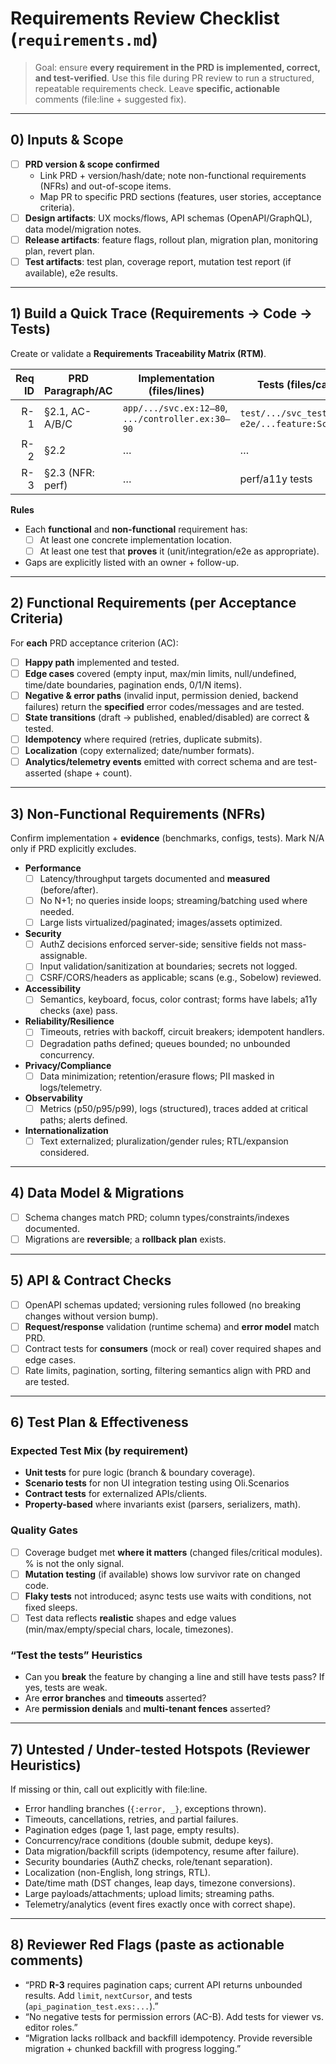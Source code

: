# Requirements Review Checklist (`requirements.md`)

> Goal: ensure **every requirement in the PRD is implemented, correct, and test-verified**. Use this file during PR review to run a structured, repeatable requirements check. Leave **specific, actionable** comments (file:line + suggested fix).

---

## 0) Inputs & Scope

- [ ] **PRD version & scope confirmed**
  - Link PRD + version/hash/date; note non-functional requirements (NFRs) and out-of-scope items.
  - Map PR to specific PRD sections (features, user stories, acceptance criteria).
- [ ] **Design artifacts**: UX mocks/flows, API schemas (OpenAPI/GraphQL), data model/migration notes.
- [ ] **Release artifacts**: feature flags, rollout plan, migration plan, monitoring plan, revert plan.
- [ ] **Test artifacts**: test plan, coverage report, mutation test report (if available), e2e results.

---

## 1) Build a Quick Trace (Requirements → Code → Tests)

Create or validate a **Requirements Traceability Matrix (RTM)**.

| Req ID | PRD Paragraph/AC | Implementation (files/lines) | Tests (files/cases) | Status |
|-------:|-------------------|-------------------------------|---------------------|--------|
| R-1    | §2.1, AC-A/B/C    | `app/.../svc.ex:12–80`, `.../controller.ex:30–90` | `test/.../svc_test.exs::*`, `e2e/...feature:Scenarios` | ✅ |
| R-2    | §2.2              | …                             | …                   | 🔶 (partial) |
| R-3    | §2.3 (NFR: perf)  | …                             | perf/a11y tests     | ❌ |

**Rules**
- Each **functional** and **non-functional** requirement has:
  - [ ] At least one concrete implementation location.
  - [ ] At least one test that **proves** it (unit/integration/e2e as appropriate).
- Gaps are explicitly listed with an owner + follow-up.

---

## 2) Functional Requirements (per Acceptance Criteria)

For **each** PRD acceptance criterion (AC):

- [ ] **Happy path** implemented and tested.
- [ ] **Edge cases** covered (empty input, max/min limits, null/undefined, time/date boundaries, pagination ends, 0/1/N items).
- [ ] **Negative & error paths** (invalid input, permission denied, backend failures) return the **specified** error codes/messages and are tested.
- [ ] **State transitions** (draft → published, enabled/disabled) are correct & tested.
- [ ] **Idempotency** where required (retries, duplicate submits).
- [ ] **Localization** (copy externalized; date/number formats).
- [ ] **Analytics/telemetry events** emitted with correct schema and are test-asserted (shape + count).

---

## 3) Non-Functional Requirements (NFRs)

Confirm implementation + **evidence** (benchmarks, configs, tests). Mark N/A only if PRD explicitly excludes.

- **Performance**
  - [ ] Latency/throughput targets documented and **measured** (before/after).
  - [ ] No N+1; no queries inside loops; streaming/batching used where needed.
  - [ ] Large lists virtualized/paginated; images/assets optimized.
- **Security**
  - [ ] AuthZ decisions enforced server-side; sensitive fields not mass-assignable.
  - [ ] Input validation/sanitization at boundaries; secrets not logged.
  - [ ] CSRF/CORS/headers as applicable; scans (e.g., Sobelow) reviewed.
- **Accessibility**
  - [ ] Semantics, keyboard, focus, color contrast; forms have labels; a11y checks (axe) pass.
- **Reliability/Resilience**
  - [ ] Timeouts, retries with backoff, circuit breakers; idempotent handlers.
  - [ ] Degradation paths defined; queues bounded; no unbounded concurrency.
- **Privacy/Compliance**
  - [ ] Data minimization; retention/erasure flows; PII masked in logs/telemetry.
- **Observability**
  - [ ] Metrics (p50/p95/p99), logs (structured), traces added at critical paths; alerts defined.
- **Internationalization**
  - [ ] Text externalized; pluralization/gender rules; RTL/expansion considered.

---

## 4) Data Model & Migrations

- [ ] Schema changes match PRD; column types/constraints/indexes documented.
- [ ] Migrations are **reversible**; a **rollback plan** exists.

---

## 5) API & Contract Checks

- [ ] OpenAPI schemas updated; versioning rules followed (no breaking changes without version bump).
- [ ] **Request/response** validation (runtime schema) and **error model** match PRD.
- [ ] Contract tests for **consumers** (mock or real) cover required shapes and edge cases.
- [ ] Rate limits, pagination, sorting, filtering semantics align with PRD and are tested.

---

## 6) Test Plan & Effectiveness

### Expected Test Mix (by requirement)
- **Unit tests** for pure logic (branch & boundary coverage).
- **Scenario tests** for non UI integration testing using Oli.Scenarios
- **Contract tests** for externalized APIs/clients.
- **Property-based** where invariants exist (parsers, serializers, math).

### Quality Gates
- [ ] Coverage budget met **where it matters** (changed files/critical modules). % is not the only signal.
- [ ] **Mutation testing** (if available) shows low survivor rate on changed code.
- [ ] **Flaky tests** not introduced; async tests use waits with conditions, not fixed sleeps.
- [ ] Test data reflects **realistic** shapes and edge values (min/max/empty/special chars, locale, timezones).

### “Test the tests” Heuristics
- Can you **break** the feature by changing a line and still have tests pass? If yes, tests are weak.
- Are **error branches** and **timeouts** asserted?
- Are **permission denials** and **multi-tenant fences** asserted?

---

## 7) Untested / Under-tested Hotspots (Reviewer Heuristics)

If missing or thin, call out explicitly with file:line.

- Error handling branches (`{:error, _}`, exceptions thrown).
- Timeouts, cancellations, retries, and partial failures.
- Pagination edges (page 1, last page, empty results).
- Concurrency/race conditions (double submit, dedupe keys).
- Data migration/backfill scripts (idempotency, resume after failure).
- Security boundaries (AuthZ checks, role/tenant separation).
- Localization (non-English, long strings, RTL).
- Date/time math (DST changes, leap days, timezone conversions).
- Large payloads/attachments; upload limits; streaming paths.
- Telemetry/analytics (event fires exactly once with correct shape).

---

## 8) Reviewer Red Flags (paste as actionable comments)

- “PRD **R-3** requires pagination caps; current API returns unbounded results. Add `limit`, `nextCursor`, and tests (`api_pagination_test.exs:...`).”
- “No negative tests for permission errors (AC-B). Add tests for viewer vs. editor roles.”
- “Migration lacks rollback and backfill idempotency. Provide reversible migration + chunked backfill with progress logging.”